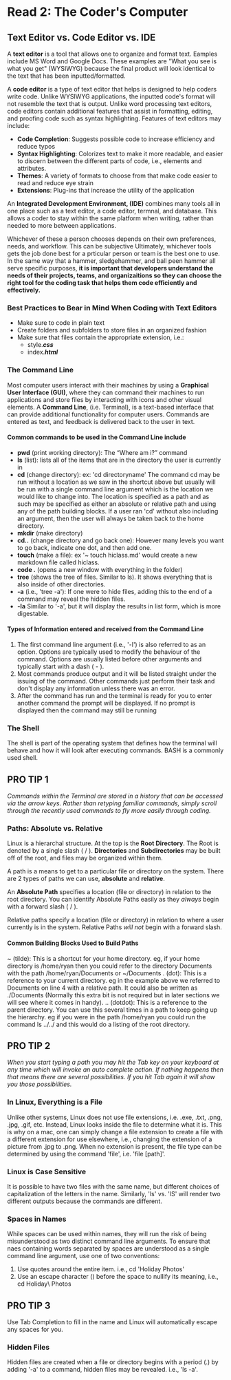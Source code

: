 # Read 2: The Coder's Computer

## Text Editor vs. Code Editor vs. IDE

A **text editor** is a tool that allows one to organize and format text. Eamples include MS Word and Google Docs. These examples are "What you see is what you get" (WYSIWYG) because the final product will look identical to the text that has been inputted/formatted.

A **code editor** is a type of text editor that helps is designed to help coders write code. Unlike WYSIWYG applications, the inputted code's format will not resemble the text that is output. Unlike word processing text editors, code editors contain additional features that assist in formatting, editing, and proofing code such as syntax highlighting. Features of text editors may include:

- **Code Completion**: Suggests possible code to increase efficiency and reduce typos
- **Syntax Highlighting**: Colorizes text to make it more readable, and easier to discern between the different parts of code, i.e., elements and attributes.
- **Themes**: A variety of formats to choose from that make code easier to read and reduce eye strain
- **Extensions**: Plug-ins that increase the utility of the application

An **Integrated Development Environment, (IDE)** combines many tools all in one place such as a text editor, a code editor, termnal, and database. This allows a coder to stay within the same platform when writing, rather than needed to more between applications.

Whichever of these a person chooses depends on their own preferences, needs, and workflow. This can be subjective  Ultimately, whichever tools gets the job done best for a prticular person or team is the best one to use.  In the same way that a hammer, sledgehammer, and ball peen hammer all serve specific purposes, **it is important that developers understand the needs of their projects, teams, and organizaitions so they can choose the right tool for the coding task that helps them code efficiently and effectively.**

### Best Practices to Bear in Mind When Coding with Text Editors

- Make sure to code in plain text
- Create folders and subfolders to store files in an organized fashion
- Make sure that files contain the appropriate extension, i.e.:
  - style._**css**_
  - index._**html**_

### The Command Line

Most computer users interact with their machines by using a **Graphical User Interface (GUI)**, where they can command their machines to run applications and store files by interacting with icons and other visual elements. A **Command Line**, (i.e. Terminal), is a text-based interface that can provide additional functionality for computer users. Commands are entered as text, and feedback is delivered back to the user in text.

#### Common commands to be used in the Command Line include

- **pwd** (print working directory): The “Where am i?” command
- **ls** (list): lists all of the items that are in the directory the user is currently in
- **cd** (change directory): ex: 'cd directoryname' The command cd may be run without a location as we saw in the shortcut above but usually will be run with a single command line argument which is the location we would like to change into. The location is specified as a path and as such may be specified as either an absolute or relative path and using any of the path building blocks. If a user ran 'cd' without also including an argument, then the user will always be taken back to the home directory.  
- **mkdir** (make directory)
- **cd..** (change directory and go back one): However many levels you want to go back, indicate one dot, and then add one.
- **touch** (make a file): ex '~ touch hiclass.md' would create a new markdown file called hiclass.
- **code .** (opens a new window with everything in the folder)
- **tree** (shows the tree of files. Similar to ls). It shows everything that is also inside of other directories.
- **-a** (i.e., 'tree -a'): If one were to hide files, adding this to the end of a command may reveal the hidden files.
- **-la** Similar to '-a', but it will display the results in list form, which is more digestable.

#### Types of Information entered and received from the Command Line

1. The first command line argument (i.e., '-l') is also referred to as an option. Options are typically used to modify the behaviour of the command. Options are usually listed before other arguments and typically start with a dash ( - ).
2. Most commands produce output and it will be listed straight under the issuing of the command. Other commands just perform their task and don't display any information unless there was an error.
3. After the command has run and the terminal is ready for you to enter another command the prompt will be displayed. If no prompt is displayed then the command may still be running

### The Shell

The shell is part of the operating system that defines how the terminal will behave and how it will look after executing commands. BASH is a commonly used shell.

## PRO TIP 1

_Commands within the Terminal are stored in a history that can be accessed via the arrow keys. Rather than retyping familiar commands, simply scroll through the recently used commands to fly more easily through coding._

### Paths: Absolute vs. Relative

Linux is a hierarchal structure. At the top is the **Root Directory**. The Root is denoted by a single slash ( / ). **Directories** and **Subdirectories** may be built off of the root, and files may be organized within them.

A path is a means to get to a particular file or directory on the system. There are 2 types of paths we can use, **absolute** and **relative**.

An **Absolute Path** specifies a location (file or directory) in relation to the root directory. You can identify Absolute Paths easily as they _always_ begin with a forward slash ( / ).

Relative paths specify a location (file or directory) in relation to where a user currently is in the system. Relative Paths _will not_ begin with a forward slash.

#### Common Building Blocks Used to Build Paths

~ (tilde): This is a shortcut for your home directory. eg, if your home directory is /home/ryan then you could refer to the directory Documents with the path /home/ryan/Documents or ~/Documents
. (dot): This is a reference to your current directory. eg in the example above we referred to Documents on line 4 with a relative path. It could also be written as ./Documents (Normally this extra bit is not required but in later sections we will see where it comes in handy).
.. (dotdot): This is a reference to the parent directory. You can use this several times in a path to keep going up the hierarchy. eg if you were in the path /home/ryan you could run the command ls ../../ and this would do a listing of the root directory.

## PRO TIP 2

_When you start typing a path you may hit the Tab key on your keyboard at any time which will invoke an auto complete action. If nothing happens then that means there are several possibilities. If you hit Tab again it will show you those possibilities._

### In Linux, Everything is a File

Unlike other systems, Linux does not use file extensions, i.e. .exe, .txt, .png, .jpg, .gif, etc. Instead, Linux looks inside the file to determine what it is. This is why on a mac, one can simply change a file extension to create a file with a different extension for use elsewhere, i.e., changing the extension of a picture from .jpg to .png. When no extension is present, the file type can be determined by using the command 'file', i.e. 'file [path]'.

### Linux is Case Sensitive

It is possible to have two files with the same name, but different choices of capitalization of the letters in the name. Similarly, 'ls' vs. 'lS' will render two different outputs because the commands are different.

### Spaces in Names

While spaces can be used within names, they will run the risk of being misunderstood as two distinct command line arguments. To ensure that naes containing words separated by spaces are understood as a single command line argument, use one of two conventions:

1. Use quotes around the entire item. i.e., cd 'Holiday Photos'
2. Use an escape character (\) before the space to nullify its meaning, i.e., cd Holiday\ Photos

## PRO TIP 3

Use Tab Completion to fill in the name and Linux will automatically escape any spaces for you.

### Hidden Files

Hidden files are created when a file or directory begins with a period (.) by adding '-a' to a command, hidden files may be revealed. i.e., 'ls -a'.
